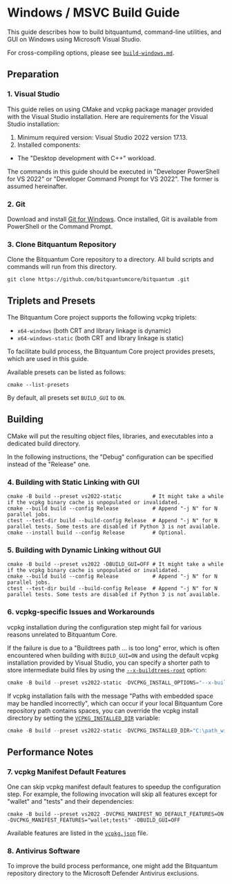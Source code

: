 # Windows / MSVC Build Guide

This guide describes how to build bitquantumd, command-line utilities, and GUI on Windows using Microsoft Visual Studio.

For cross-compiling options, please see [`build-windows.md`](./build-windows.md).

## Preparation

### 1. Visual Studio

This guide relies on using CMake and vcpkg package manager provided with the Visual Studio installation.
Here are requirements for the Visual Studio installation:
1. Minimum required version: Visual Studio 2022 version 17.13.
2. Installed components:
- The "Desktop development with C++" workload.

The commands in this guide should be executed in "Developer PowerShell for VS 2022" or "Developer Command Prompt for VS 2022".
The former is assumed hereinafter.

### 2. Git

Download and install [Git for Windows](https://git-scm.com/downloads/win). Once installed, Git is available from PowerShell or the Command Prompt.

### 3. Clone Bitquantum Repository

Clone the Bitquantum Core repository to a directory. All build scripts and commands will run from this directory.
```
git clone https://github.com/bitquantumcore/bitquantum .git
```


## Triplets and Presets

The Bitquantum Core project supports the following vcpkg triplets:
- `x64-windows` (both CRT and library linkage is dynamic)
- `x64-windows-static` (both CRT and library linkage is static)

To facilitate build process, the Bitquantum Core project provides presets, which are used in this guide.

Available presets can be listed as follows:
```
cmake --list-presets
```

By default, all presets set `BUILD_GUI` to `ON`.

## Building

CMake will put the resulting object files, libraries, and executables into a dedicated build directory.

In the following instructions, the "Debug" configuration can be specified instead of the "Release" one.

### 4. Building with Static Linking with GUI

```
cmake -B build --preset vs2022-static          # It might take a while if the vcpkg binary cache is unpopulated or invalidated.
cmake --build build --config Release           # Append "-j N" for N parallel jobs.
ctest --test-dir build --build-config Release  # Append "-j N" for N parallel tests. Some tests are disabled if Python 3 is not available.
cmake --install build --config Release         # Optional.
```

### 5. Building with Dynamic Linking without GUI

```
cmake -B build --preset vs2022 -DBUILD_GUI=OFF # It might take a while if the vcpkg binary cache is unpopulated or invalidated.
cmake --build build --config Release           # Append "-j N" for N parallel jobs.
ctest --test-dir build --build-config Release  # Append "-j N" for N parallel tests. Some tests are disabled if Python 3 is not available.
```

### 6. vcpkg-specific Issues and Workarounds

vcpkg installation during the configuration step might fail for various reasons unrelated to Bitquantum Core.

If the failure is due to a "Buildtrees path … is too long" error, which is often encountered when building
with `BUILD_GUI=ON` and using the default vcpkg installation provided by Visual Studio, you can
specify a shorter path to store intermediate build files by using
the [`--x-buildtrees-root`](https://learn.microsoft.com/en-us/vcpkg/commands/common-options#buildtrees-root) option:

```powershell
cmake -B build --preset vs2022-static -DVCPKG_INSTALL_OPTIONS="--x-buildtrees-root=C:\vcpkg"
```

If vcpkg installation fails with the message "Paths with embedded space may be handled incorrectly", which
can occur if your local Bitquantum Core repository path contains spaces, you can override the vcpkg install directory
by setting the [`VCPKG_INSTALLED_DIR`](https://github.com/microsoft/vcpkg-docs/blob/main/vcpkg/users/buildsystems/cmake-integration.md#vcpkg_installed_dir) variable:

```powershell
cmake -B build --preset vs2022-static -DVCPKG_INSTALLED_DIR="C:\path_without_spaces"
```

## Performance Notes

### 7. vcpkg Manifest Default Features

One can skip vcpkg manifest default features to speedup the configuration step.
For example, the following invocation will skip all features except for "wallet" and "tests" and their dependencies:
```
cmake -B build --preset vs2022 -DVCPKG_MANIFEST_NO_DEFAULT_FEATURES=ON -DVCPKG_MANIFEST_FEATURES="wallet;tests" -DBUILD_GUI=OFF
```

Available features are listed in the [`vcpkg.json`](/vcpkg.json) file.

### 8. Antivirus Software

To improve the build process performance, one might add the Bitquantum repository directory to the Microsoft Defender Antivirus exclusions.
